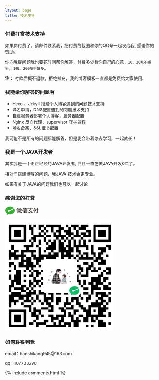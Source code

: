 ```yaml
---
layout: page
title: 技术支持 
---
```


<h3> 付费打赏技术支持 </h3>

如果你付费了，请邮件联系我，把付费的截图和你的QQ号一起发给我, 感谢你的赞助。

你向我提问题我也要花时间帮你解答，付费多少看你自己的心意，`10、20块不嫌少`，`100、200块不嫌多`。

**注：** 付款后概不退款，拒绝扯皮，我的博客模板一直都是免费给大家使用。


<h3> 我能给你解答的问题有 </h3>

* Hexo 、Jekyll 搭建个人博客遇到的问题技术支持
* 域名申请，DNS配置遇到的问题技术支持
* 自建服务器部署个人博客，服务器配置
* Nginx 反向代理、supervisor 守护进程
* 域名备案、SSL证书配置

我可能不是所有的问题都能解答，但是我会带着你去学习，一起成长！

<h3> 我是一个JAVA开发者 </h3>

其实我是一个正正经经的JAVA开发者, 并且一直在做JAVA开发6年了。

相对于搭建博客的问题，我JAVA 技术会更专业。

如果有关于JAVA的问题我们也可以一起讨论

<h3> 感谢您的打赏 </h3>

![](/images/payimg/wechat.jpg)

![](/images/payimg/weipayimg.jpg)

<h3> 如何联系到我 </h3>

<p> 
email：hanshikang945@163.com       
<p> 
qq: 1107733290    
<p> 
{% include comments.html %}
